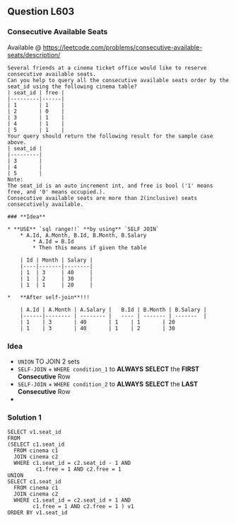 

## Question L603

### Consecutive Available Seats
Available @ <https://leetcode.com/problems/consecutive-available-seats/description/>

	Several friends at a cinema ticket office would like to reserve consecutive available seats.
	Can you help to query all the consecutive available seats order by the seat_id using the following cinema table?
	| seat_id | free |
	|---------|------|
	| 1       | 1    |
	| 2       | 0    |
	| 3       | 1    |
	| 4       | 1    |
	| 5       | 1    |
	Your query should return the following result for the sample case above.
	| seat_id |
	|---------|
	| 3       |
	| 4       |
	| 5       |
	Note:
	The seat_id is an auto increment int, and free is bool ('1' means free, and '0' means occupied.).
	Consecutive available seats are more than 2(inclusive) seats consecutively available.
	
	### **Idea**
	
	* **USE** `sql range!!` **by using** `SELF JOIN` 
		* A.Id, A.Month, B.Id, B.Month, B.Salary
			* A.Id = B.Id
			* Then this means if given the table 
	
		| Id | Month | Salary |
		|----|-------|--------|
		| 1  | 3     | 40     |
		| 1  | 2     | 30     |
		| 1  | 1     | 20     |
		
	*	**After self-join**!!!
		
		| A.Id | A.Month | A.Salary |	B.Id | B.Month | B.Salary |
		|------|-------- | -------- |	---- | ------- | -------  |
		| 1    | 3       | 40       | 1    | 1       | 20      
		| 1    | 3       | 40       | 1    | 2       | 30

### Idea
* `UNION` TO JOIN 2 sets
* `SELF-JOIN` + `WHERE condition_1` to **ALWAYS** **SELECT** the **FIRST** **Consecutive** Row	
* `SELF-JOIN` + `WHERE condition_2` to **ALWAYS** **SELECT** the **LAST** **Consecutive** Row	
* 	
### Solution 1
	SELECT v1.seat_id
	FROM
	(SELECT c1.seat_id
	  FROM cinema c1
	  JOIN cinema c2
	  WHERE c1.seat_id = c2.seat_id - 1 AND
	  		 c1.free = 1 AND c2.free = 1
	UNION
	SELECT c1.seat_id
	  FROM cinema c1
	  JOIN cinema c2
	  WHERE c1.seat_id = c2.seat_id + 1 AND
	        c1.free = 1 AND c2.free = 1 ) v1
 	ORDER BY v1.seat_id 	        

